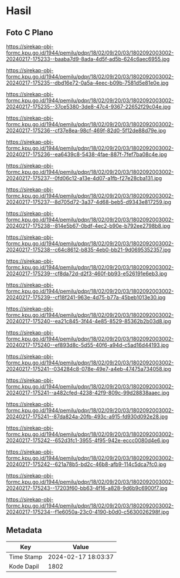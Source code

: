 # Hasil

## Foto C Plano

https://sirekap-obj-formc.kpu.go.id/1944/pemilu/pdpr/18/02/09/20/03/1802092003002-20240217-175233--baaba7d9-8ada-4d5f-ad5b-624c6aec6955.jpg

https://sirekap-obj-formc.kpu.go.id/1944/pemilu/pdpr/18/02/09/20/03/1802092003002-20240217-175235--dbd16e72-0a5a-4eec-b09b-7581d5e81e0e.jpg

https://sirekap-obj-formc.kpu.go.id/1944/pemilu/pdpr/18/02/09/20/03/1802092003002-20240217-175235--37ce5380-3de8-47c4-9367-22652f29c04e.jpg

https://sirekap-obj-formc.kpu.go.id/1944/pemilu/pdpr/18/02/09/20/03/1802092003002-20240217-175236--cf37e8ea-98cf-469f-82d0-5f12de88d79e.jpg

https://sirekap-obj-formc.kpu.go.id/1944/pemilu/pdpr/18/02/09/20/03/1802092003002-20240217-175236--ea6439c8-5438-4fae-887f-7fef7ba08c4e.jpg

https://sirekap-obj-formc.kpu.go.id/1944/pemilu/pdpr/18/02/09/20/03/1802092003002-20240217-175237--0fd06c12-a13e-4d07-a1fb-f27e28cba131.jpg

https://sirekap-obj-formc.kpu.go.id/1944/pemilu/pdpr/18/02/09/20/03/1802092003002-20240217-175237--8d705d72-3a37-4d68-beb5-d9343e817259.jpg

https://sirekap-obj-formc.kpu.go.id/1944/pemilu/pdpr/18/02/09/20/03/1802092003002-20240217-175238--814e5b67-0bdf-4ec2-b90e-b792ee2798b8.jpg

https://sirekap-obj-formc.kpu.go.id/1944/pemilu/pdpr/18/02/09/20/03/1802092003002-20240217-175238--c64c8612-b835-4eb0-bb21-9d0695352357.jpg

https://sirekap-obj-formc.kpu.go.id/1944/pemilu/pdpr/18/02/09/20/03/1802092003002-20240217-175239--cf8da72d-d2f3-460f-bb93-e526191e6eb3.jpg

https://sirekap-obj-formc.kpu.go.id/1944/pemilu/pdpr/18/02/09/20/03/1802092003002-20240217-175239--cf18f241-963e-4d75-b77a-45beb1013e30.jpg

https://sirekap-obj-formc.kpu.go.id/1944/pemilu/pdpr/18/02/09/20/03/1802092003002-20240217-175240--ea21c845-3f44-4e85-8529-85362b2b03d8.jpg

https://sirekap-obj-formc.kpu.go.id/1944/pemilu/pdpr/18/02/09/20/03/1802092003002-20240217-175240--ef893d8c-5d55-40f6-a94d-c5ad16d44193.jpg

https://sirekap-obj-formc.kpu.go.id/1944/pemilu/pdpr/18/02/09/20/03/1802092003002-20240217-175241--034284c8-078e-49e7-a4eb-47475a734058.jpg

https://sirekap-obj-formc.kpu.go.id/1944/pemilu/pdpr/18/02/09/20/03/1802092003002-20240217-175241--a482cfed-4238-42f9-809c-99d28838aaec.jpg

https://sirekap-obj-formc.kpu.go.id/1944/pemilu/pdpr/18/02/09/20/03/1802092003002-20240217-175241--87da824a-20fb-493c-a915-fd930d092e28.jpg

https://sirekap-obj-formc.kpu.go.id/1944/pemilu/pdpr/18/02/09/20/03/1802092003002-20240217-175242--652d3fc1-3955-4f95-942e-eccc0080d4e6.jpg

https://sirekap-obj-formc.kpu.go.id/1944/pemilu/pdpr/18/02/09/20/03/1802092003002-20240217-175242--621a78b5-bd2c-46b8-afb9-114c5dca7fc0.jpg

https://sirekap-obj-formc.kpu.go.id/1944/pemilu/pdpr/18/02/09/20/03/1802092003002-20240217-175243--17203f60-bb63-4f16-a828-9d6b9c6900f7.jpg

https://sirekap-obj-formc.kpu.go.id/1944/pemilu/pdpr/18/02/09/20/03/1802092003002-20240217-175234--f1e6050a-23c0-4190-b0d0-c5630026298f.jpg


## Metadata

| Key        | Value               |
| ---------- | ------------------- |
| Time Stamp | 2024-02-17 18:03:37 |
| Kode Dapil | 1802                |



